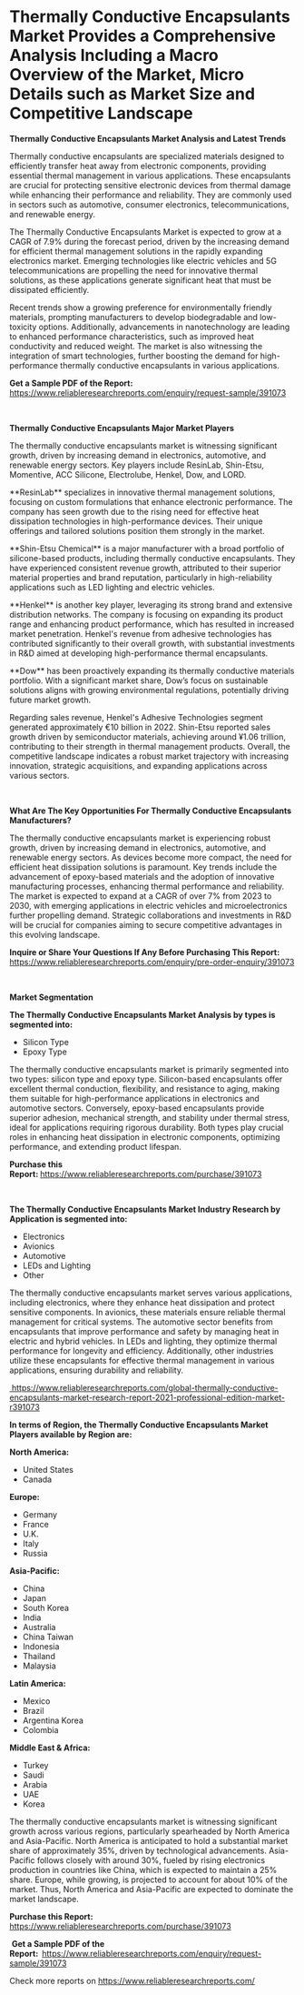 <p><h1>Thermally Conductive Encapsulants Market Provides a Comprehensive Analysis Including a Macro Overview of the Market, Micro Details such as Market Size and Competitive Landscape</h1></p><p><strong>Thermally Conductive Encapsulants Market Analysis and Latest Trends</strong></p>
<p><p>Thermally conductive encapsulants are specialized materials designed to efficiently transfer heat away from electronic components, providing essential thermal management in various applications. These encapsulants are crucial for protecting sensitive electronic devices from thermal damage while enhancing their performance and reliability. They are commonly used in sectors such as automotive, consumer electronics, telecommunications, and renewable energy.</p><p>The Thermally Conductive Encapsulants Market is expected to grow at a CAGR of 7.9% during the forecast period, driven by the increasing demand for efficient thermal management solutions in the rapidly expanding electronics market. Emerging technologies like electric vehicles and 5G telecommunications are propelling the need for innovative thermal solutions, as these applications generate significant heat that must be dissipated efficiently. </p><p>Recent trends show a growing preference for environmentally friendly materials, prompting manufacturers to develop biodegradable and low-toxicity options. Additionally, advancements in nanotechnology are leading to enhanced performance characteristics, such as improved heat conductivity and reduced weight. The market is also witnessing the integration of smart technologies, further boosting the demand for high-performance thermally conductive encapsulants in various applications.</p></p>
<p><strong>Get a Sample PDF of the Report:&nbsp;</strong> <a href="https://www.reliableresearchreports.com/enquiry/request-sample/391073?utm_campaign=2279&utm_medium=2&utm_source=Github&utm_content=ia&utm_term=29032025&utm_id=thermally-conductive-encapsulants">https://www.reliableresearchreports.com/enquiry/request-sample/391073</a></p>
<p>&nbsp;</p>
<p><strong>Thermally Conductive Encapsulants Major Market Players</strong></p>
<p><p>The thermally conductive encapsulants market is witnessing significant growth, driven by increasing demand in electronics, automotive, and renewable energy sectors. Key players include ResinLab, Shin-Etsu, Momentive, ACC Silicone, Electrolube, Henkel, Dow, and LORD.</p><p>**ResinLab** specializes in innovative thermal management solutions, focusing on custom formulations that enhance electronic performance. The company has seen growth due to the rising need for effective heat dissipation technologies in high-performance devices. Their unique offerings and tailored solutions position them strongly in the market.</p><p>**Shin-Etsu Chemical** is a major manufacturer with a broad portfolio of silicone-based products, including thermally conductive encapsulants. They have experienced consistent revenue growth, attributed to their superior material properties and brand reputation, particularly in high-reliability applications such as LED lighting and electric vehicles.</p><p>**Henkel** is another key player, leveraging its strong brand and extensive distribution networks. The company is focusing on expanding its product range and enhancing product performance, which has resulted in increased market penetration. Henkel's revenue from adhesive technologies has contributed significantly to their overall growth, with substantial investments in R&D aimed at developing high-performance thermal encapsulants.</p><p>**Dow** has been proactively expanding its thermally conductive materials portfolio. With a significant market share, Dow’s focus on sustainable solutions aligns with growing environmental regulations, potentially driving future market growth.</p><p>Regarding sales revenue, Henkel's Adhesive Technologies segment generated approximately €10 billion in 2022. Shin-Etsu reported sales growth driven by semiconductor materials, achieving around ¥1.06 trillion, contributing to their strength in thermal management products. Overall, the competitive landscape indicates a robust market trajectory with increasing innovation, strategic acquisitions, and expanding applications across various sectors.</p></p>
<p>&nbsp;</p>
<p><strong>What Are The Key Opportunities For Thermally Conductive Encapsulants Manufacturers?</strong></p>
<p><p>The thermally conductive encapsulants market is experiencing robust growth, driven by increasing demand in electronics, automotive, and renewable energy sectors. As devices become more compact, the need for efficient heat dissipation solutions is paramount. Key trends include the advancement of epoxy-based materials and the adoption of innovative manufacturing processes, enhancing thermal performance and reliability. The market is expected to expand at a CAGR of over 7% from 2023 to 2030, with emerging applications in electric vehicles and microelectronics further propelling demand. Strategic collaborations and investments in R&D will be crucial for companies aiming to secure competitive advantages in this evolving landscape.</p></p>
<p><strong>Inquire or Share Your Questions If Any Before Purchasing This Report:</strong> <a href="https://www.reliableresearchreports.com/enquiry/pre-order-enquiry/391073?utm_campaign=2279&utm_medium=2&utm_source=Github&utm_content=ia&utm_term=29032025&utm_id=thermally-conductive-encapsulants">https://www.reliableresearchreports.com/enquiry/pre-order-enquiry/391073</a></p>
<p>&nbsp;</p>
<p><strong>Market Segmentation</strong></p>
<p><strong>The Thermally Conductive Encapsulants Market Analysis by types is segmented into:</strong></p>
<p><ul><li>Silicon Type</li><li>Epoxy Type</li></ul></p>
<p><p>The thermally conductive encapsulants market is primarily segmented into two types: silicon type and epoxy type. Silicon-based encapsulants offer excellent thermal conduction, flexibility, and resistance to aging, making them suitable for high-performance applications in electronics and automotive sectors. Conversely, epoxy-based encapsulants provide superior adhesion, mechanical strength, and stability under thermal stress, ideal for applications requiring rigorous durability. Both types play crucial roles in enhancing heat dissipation in electronic components, optimizing performance, and extending product lifespan.</p></p>
<p><strong>Purchase this Report:&nbsp;</strong><a href="https://www.reliableresearchreports.com/purchase/391073?utm_campaign=2279&utm_medium=2&utm_source=Github&utm_content=ia&utm_term=29032025&utm_id=thermally-conductive-encapsulants">https://www.reliableresearchreports.com/purchase/391073</a></p>
<p>&nbsp;</p>
<p><strong>The Thermally Conductive Encapsulants Market Industry Research by Application is segmented into:</strong></p>
<p><ul><li>Electronics</li><li>Avionics</li><li>Automotive</li><li>LEDs and Lighting</li><li>Other</li></ul></p>
<p><p>The thermally conductive encapsulants market serves various applications, including electronics, where they enhance heat dissipation and protect sensitive components. In avionics, these materials ensure reliable thermal management for critical systems. The automotive sector benefits from encapsulants that improve performance and safety by managing heat in electric and hybrid vehicles. In LEDs and lighting, they optimize thermal performance for longevity and efficiency. Additionally, other industries utilize these encapsulants for effective thermal management in various applications, ensuring durability and reliability.</p></p>
<p><a href="https://www.reliableresearchreports.com/global-thermally-conductive-encapsulants-market-research-report-2021-professional-edition-market-r391073?utm_campaign=2279&utm_medium=2&utm_source=Github&utm_content=ia&utm_term=29032025&utm_id=thermally-conductive-encapsulants">&nbsp;https://www.reliableresearchreports.com/global-thermally-conductive-encapsulants-market-research-report-2021-professional-edition-market-r391073</a></p>
<p><strong>In terms of Region, the Thermally Conductive Encapsulants Market Players available by Region are:</strong></p>
<p>
    <p> <strong> North America: </strong>
        <ul>
            <li>United States</li>
            <li>Canada</li>
        </ul>
        </p> 
    <p> <strong> Europe: </strong>
        <ul>
            <li>Germany</li>
            <li>France</li>
            <li>U.K.</li>
            <li>Italy</li>
            <li>Russia</li>
        </ul>
        </p> 
    <p> <strong> Asia-Pacific: </strong>
        <ul>
            <li>China</li>
            <li>Japan</li>
            <li>South Korea</li>
            <li>India</li>
            <li>Australia</li>
            <li>China Taiwan</li>
            <li>Indonesia</li>
            <li>Thailand</li>
            <li>Malaysia</li>
        </ul>
        </p> 
    <p> <strong> Latin America: </strong>
        <ul>
            <li>Mexico</li>
            <li>Brazil</li>
            <li>Argentina Korea</li>
            <li>Colombia</li>
        </ul>
        </p> 
    <p> <strong> Middle East & Africa: </strong>
        <ul>
            <li>Turkey</li>
            <li>Saudi</li>
            <li>Arabia</li>
            <li>UAE</li>
            <li>Korea</li>
        </ul>
    </p>
    </p>
<p><p>The thermally conductive encapsulants market is witnessing significant growth across various regions, particularly spearheaded by North America and Asia-Pacific. North America is anticipated to hold a substantial market share of approximately 35%, driven by technological advancements. Asia-Pacific follows closely with around 30%, fueled by rising electronics production in countries like China, which is expected to maintain a 25% share. Europe, while growing, is projected to account for about 10% of the market. Thus, North America and Asia-Pacific are expected to dominate the market landscape.</p></p>
<p><strong>Purchase this Report: </strong><a href="https://www.reliableresearchreports.com/purchase/391073?utm_campaign=2279&utm_medium=2&utm_source=Github&utm_content=ia&utm_term=29032025&utm_id=thermally-conductive-encapsulants">https://www.reliableresearchreports.com/purchase/391073</a></p>
<p>&nbsp;<strong>Get a Sample PDF of the Report:&nbsp;&nbsp;</strong><a href="https://www.reliableresearchreports.com/enquiry/request-sample/391073?utm_campaign=2279&utm_medium=2&utm_source=Github&utm_content=ia&utm_term=29032025&utm_id=thermally-conductive-encapsulants">https://www.reliableresearchreports.com/enquiry/request-sample/391073</a></p>
<p><strong></strong></p>
<p>Check more reports on <a href="https://www.reliableresearchreports.com/?utm_campaign=2279&utm_medium=2&utm_source=Github&utm_content=ia&utm_term=29032025&utm_id=thermally-conductive-encapsulants">https://www.reliableresearchreports.com/</a></p>